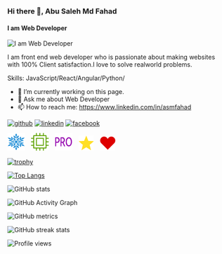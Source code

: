 ### Hi there 👋, Abu Saleh Md Fahad
#### I am Web Developer
![I am Web Developer](https://arturssmirnovs.github.io/github-profile-readme-generator/images/banner.png)

I am front end web developer who is passionate about making websites with 100% Client satisfaction.I love to solve realworld problems.

Skills: JavaScript/React/Angular/Python/

- 🔭 I’m currently working on this page. 
- 💬 Ask me about Web Developer 
- 📫 How to reach me: https://www.linkedin.com/in/asmfahad 


[<img src='https://cdn.jsdelivr.net/npm/simple-icons@3.0.1/icons/github.svg' alt='github' height='40'>](https://github.com/fahad2021)  [<img src='https://cdn.jsdelivr.net/npm/simple-icons@3.0.1/icons/linkedin.svg' alt='linkedin' height='40'>](https://www.linkedin.com/in/https://www.linkedin.com/in/asmfahad/)  [<img src='https://cdn.jsdelivr.net/npm/simple-icons@3.0.1/icons/facebook.svg' alt='facebook' height='40'>](https://www.facebook.com/https://www.facebook.com/profile.php?id=100086609057109&mibextid=ZbWKwL)  

<a href='https://archiveprogram.github.com/'><img src='https://raw.githubusercontent.com/acervenky/animated-github-badges/master/assets/acbadge.gif' width='40' height='40'></a> <a href='https://docs.github.com/en/developers'><img src='https://raw.githubusercontent.com/acervenky/animated-github-badges/master/assets/devbadge.gif' width='40' height='40'></a> <a href='https://github.com/pricing'><img src='https://raw.githubusercontent.com/acervenky/animated-github-badges/master/assets/pro.gif' width='40' height='40'></a> <a href='https://stars.github.com/'><img src='https://raw.githubusercontent.com/acervenky/animated-github-badges/master/assets/starbadge.gif' width='35' height='35'></a> <a href='https://docs.github.com/en/github/supporting-the-open-source-community-with-github-sponsors'><img src='https://raw.githubusercontent.com/acervenky/animated-github-badges/master/assets/sponsorbadge.gif' width='35' height='35'></a> 

[![trophy](https://github-profile-trophy.vercel.app/?username=fahad2021)](https://github.com/ryo-ma/github-profile-trophy)

[![Top Langs](https://github-readme-stats.vercel.app/api/top-langs/?username=fahad2021)](https://github.com/anuraghazra/github-readme-stats)

![GitHub stats](https://github-readme-stats.vercel.app/api?username=fahad2021&show_icons=true)  

![GitHub Activity Graph](https://activity-graph.herokuapp.com/graph?username=fahad2021)  

![GitHub metrics](https://metrics.lecoq.io/fahad2021)  

![GitHub streak stats](https://streak-stats.demolab.com/?user=fahad2021)  

![Profile views](https://gpvc.arturio.dev/fahad2021)  
